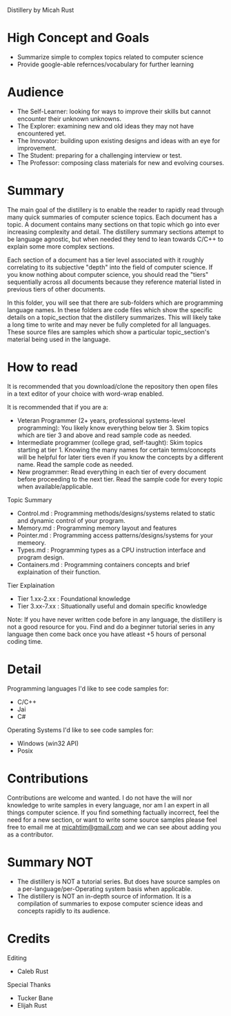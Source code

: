 Distillery
by Micah Rust


High Concept and Goals
======================
* Summarize simple to complex topics related to computer science
* Provide google-able refernces/vocabulary for further learning

Audience
========
* The Self-Learner: looking for ways to improve their skills but cannot encounter their unknown unknowns.
* The Explorer: examining new and old ideas they may not have encountered yet.
* The Innovator: building upon existing designs and ideas with an eye for improvement.
* The Student: preparing for a challenging interview or test.
* The Professor: composing class materials for new and evolving courses.

Summary
=======
The main goal of the distillery is to enable the reader to rapidly read through many quick summaries of computer science topics. Each document has a topic. A document contains many sections on that topic which go into ever increasing complexity and detail. The distillery summary sections attempt to be language agnostic, but when needed they tend to lean towards C/C++ to explain some more complex sections.

Each section of a document has a tier level associated with it roughly correlating to its subjective "depth" into the field of computer science. If you know nothing about computer science, you should read the "tiers" sequentially across all documents because they reference material listed in previous tiers of other documents.

In this folder, you will see that there are sub-folders which are programming language names. In these folders are code files which show the specific details on a topic_section that the distillery summarizes. This will likely take a long time to write and may never be fully completed for all languages. These source files are samples which show a particular topic_section's material being used in the language.

How to read
===========
It is recommended that you download/clone the repository then open files in a text editor of your choice with word-wrap enabled.

It is recommended that if you are a:
* Veteran Programmer (2+ years, professional systems-level programming): You likely know everything below tier 3. Skim topics which are tier 3 and above and read sample code as needed.
* Intermediate programmer (college grad, self-taught): Skim topics starting at tier 1. Knowing the many names for certain terms/concepts will be helpful for later tiers even if you know the concepts by a different name. Read the sample code as needed.
* New programmer: Read everything in each tier of every document before proceeding to the next tier. Read the sample code for every topic when available/applicable. 

Topic Summary
* Control.md    : Programming methods/designs/systems related to static and dynamic control of your program.
* Memory.md     : Programming memory layout and features
* Pointer.md    : Programming access patterns/designs/systems for your memeory.
* Types.md      : Programming types as a CPU instruction interface and program design.
* Containers.md : Programming containers concepts and brief explaination of their function.

Tier Explaination
* Tier 1.xx-2.xx : Foundational knowledge
* Tier 3.xx-7.xx : Situationally useful and domain specific knowledge

Note: If you have never written code before in any language, the distillery is not a good resource for you. Find and do a beginner tutorial series in any language then come back once you have atleast +5 hours of personal coding time.

Detail
======
Programming languages I'd like to see code samples for:
* C/C++
* Jai
* C#

Operating Systems I'd like to see code samples for:
* Windows (win32 API)
* Posix

Contributions
=============
Contributions are welcome and wanted. I do not have the will nor knowledge to write samples in every language, nor am I an expert in all things computer science. If you find something factually incorrect, feel the need for a new section, or want to write some source samples please feel free to email me at micahtim@gmail.com and we can see about adding you as a contributor.

Summary NOT
===========
* The distillery is NOT a tutorial series. But does have source samples on a per-language/per-Operating system basis when applicable.
* The distillery is NOT an in-depth source of information. It is a compilation of summaries to expose computer science ideas and concepts rapidly to its audience.

Credits
=======
Editing
* Caleb Rust

Special Thanks
* Tucker Bane
* Elijah Rust
